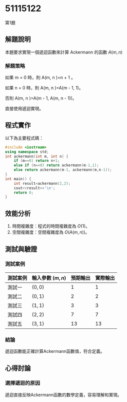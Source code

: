 # 51115122

第1題

## 解題說明

本題要求實現一個遞迴函數來計算 Ackermann 的函數 $A(m, n)$

### 解題策略

如果  m = 0  時，則   A(m, n )=n + 1 。
   
如果  n = 0  時，則  A(m, n )=A(m - 1, 1)。

否則  A(m, n )=A(m - 1, A(m, n - 1))。

直接使用遞迴實現。

## 程式實作

以下為主要程式碼：

```cpp
#include <iostream>
using namespace std;
int ackermann(int m, int n) {
    if (m==0) return n+1;
    else if (n==0) return ackermann(m-1,1);
    else return ackermann(m-1, ackermann(m,n-1));
}
int main() {
    int result=ackermann(2,2);
    cout<<result<<'\n'; 
    return 0;
}
```

## 效能分析
1. 時間複雜度：程式的時間複雜度為 $O(1)$。
2. 空間複雜度：空間複雜度為 $O(A(m, n))$。

## 測試與驗證

### 測試案例

| 測試案例 | 輸入參數 $(m,n)$ | 預期輸出 | 實際輸出 |
|----------|--------------|----------|----------|
| 測試一   | $(0,0)$      | 1        | 1        |
| 測試二   | $(0,1)$      | 2        | 2        |
| 測試三   | $(1,1)$      | 3        | 3        |
| 測試四   | $(2,2)$      | 7        | 7        |
| 測試五   | $(3,1)$     | 13       | 13       |

### 結論
 遞迴函數能正確計算Ackermann函數值，符合定義。 

## 心得討論

### 選擇遞迴的原因
遞迴直接反映Ackermann函數的數學定義，容易理解和實現。
